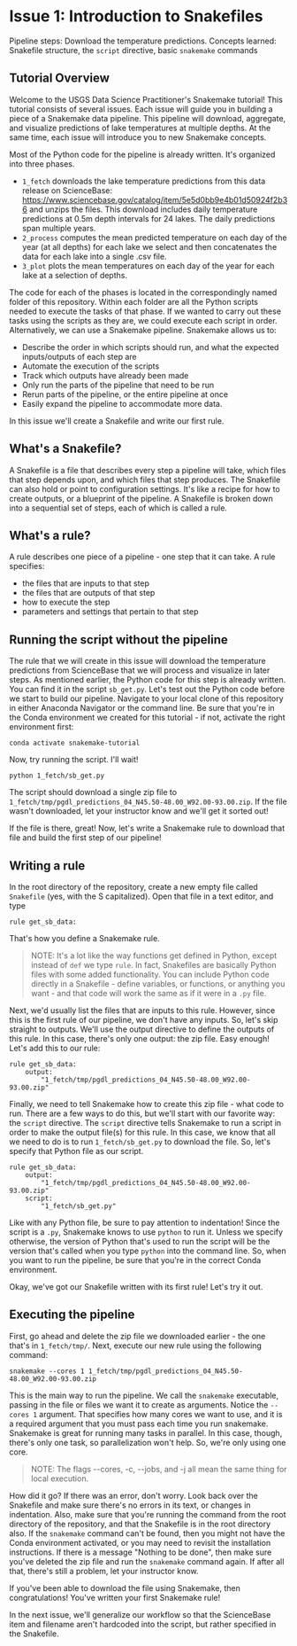 # Issue 1: Introduction to Snakefiles

Pipeline steps: Download the temperature predictions.
Concepts learned: Snakefile structure, the `script` directive, basic `snakemake` commands 

## Tutorial Overview

Welcome to the USGS Data Science Practitioner's Snakemake tutorial!
This tutorial consists of several issues.
Each issue will guide you in building a piece of a Snakemake data pipeline.
This pipeline will download, aggregate, and visualize predictions of lake temperatures at multiple depths.
At the same time, each issue will introduce you to new Snakemake concepts.

Most of the Python code for the pipeline is already written.
It's organized into three phases.
- `1_fetch` downloads the lake temperature predictions from this data release on ScienceBase: https://www.sciencebase.gov/catalog/item/5e5d0bb9e4b01d50924f2b36 and unzips the files. This download includes daily temperature predictions at 0.5m depth intervals for 24 lakes. The daily predictions span multiple years.
- `2_process` computes the mean predicted temperature on each day of the year (at all depths) for each lake we select and then concatenates the data for each lake into a single .csv file.
- `3_plot` plots the mean temperatures on each day of the year for each lake at a selection of depths.

The code for each of the phases is located in the correspondingly named folder of this repository.
Within each folder are all the Python scripts needed to execute the tasks of that phase. 
If we wanted to carry out these tasks using the scripts as they are, we could execute each script in order.
Alternatively, we can use a Snakemake pipeline.
Snakemake allows us to:

- Describe the order in which scripts should run, and what the expected inputs/outputs of each step are
- Automate the execution of the scripts
- Track which outputs have already been made
- Only run the parts of the pipeline that need to be run
- Rerun parts of the pipeline, or the entire pipeline at once
- Easily expand the pipeline to accommodate more data.

In this issue we'll create a Snakefile and write our first rule.

## What's a Snakefile?

A Snakefile is a file that describes every step a pipeline will take, which files that step depends upon, and which files that step produces.
The Snakefile can also hold or point to configuration settings.
It's like a recipe for how to create outputs, or a blueprint of the pipeline.
A Snakefile is broken down into a sequential set of steps, each of which is called a rule.

## What's a rule?

A rule describes one piece of a pipeline - one step that it can take.
A rule specifies:
- the files that are inputs to that step
- the files that are outputs of that step
- how to execute the step
- parameters and settings that pertain to that step

## Running the script without the pipeline

The rule that we will create in this issue will download the temperature predictions from ScienceBase that we will process and visualize in later steps.
As mentioned earlier, the Python code for this step is already written.
You can find it in the script `sb_get.py`.
Let's test out the Python code before we start to build our pipeline. Navigate to your local clone of this repository in either Anaconda Navigator or the command line. Be sure that you're in the Conda environment we created for this tutorial - if not, activate the right environment first:
```
conda activate snakemake-tutorial
```

Now, try running the script. I'll wait!
```
python 1_fetch/sb_get.py
```

The script should download a single zip file to `1_fetch/tmp/pgdl_predictions_04_N45.50-48.00_W92.00-93.00.zip`.
If the file wasn't downloaded, let your instructor know and we'll get it sorted out!

If the file is there, great!
Now, let's write a Snakemake rule to download that file and build the first step of our pipeline!

## Writing a rule

In the root directory of the repository, create a new empty file called `Snakefile` (yes, with the S capitalized).
Open that file in a text editor, and type
```
rule get_sb_data:
```
That's how you define a Snakemake rule.
> NOTE: It's a lot like the way functions get defined in Python, except instead of `def` we type `rule`.
> In fact, Snakefiles are basically Python files with some added functionality.
> You can include Python code directly in a Snakefile - define variables, or functions, or anything you want - and that code will work the same as if it were in a `.py` file.

Next, we'd usually list the files that are inputs to this rule.
However, since this is the first rule of our pipeline, we don't have any inputs.
So, let's skip straight to outputs.
We'll use the output directive to define the outputs of this rule.
In this case, there's only one output: the zip file.
Easy enough!
Let's add this to our rule:
```
rule get_sb_data:
    output:
        "1_fetch/tmp/pgdl_predictions_04_N45.50-48.00_W92.00-93.00.zip"
```

Finally, we need to tell Snakemake how to create this zip file - what code to run.
There are a few ways to do this, but we'll start with our favorite way: the `script` directive.
The `script` directive tells Snakemake to run a script in order to make the output file(s) for this rule.
In this case, we know that all we need to do is to run `1_fetch/sb_get.py` to download the file.
So, let's specify that Python file as our script.
```
rule get_sb_data:
    output:
        "1_fetch/tmp/pgdl_predictions_04_N45.50-48.00_W92.00-93.00.zip"
    script:
        "1_fetch/sb_get.py"
```
Like with any Python file, be sure to pay attention to indentation!
Since the script is a `.py`, Snakemake knows to use `python` to run it.
Unless we specify otherwise, the version of Python that's used to run the script will be the version that's called when you type `python` into the command line.
So, when you want to run the pipeline, be sure that you're in the correct Conda environment.

Okay, we've got our Snakefile written with its first rule!
Let's try it out.

## Executing the pipeline

First, go ahead and delete the zip file we downloaded earlier - the one that's in `1_fetch/tmp/`.
Next, execute our new rule using the following command:
```
snakemake --cores 1 1_fetch/tmp/pgdl_predictions_04_N45.50-48.00_W92.00-93.00.zip
```
This is the main way to run the pipeline.
We call the `snakemake` executable, passing in the file or files we want it to create as arguments.
Notice the `--cores 1` argument.
That specifies how many cores we want to use, and it is a required argument that you must pass each time you run snakemake.
Snakemake is great for running many tasks in parallel.
In this case, though, there's only one task, so parallelization won't help.
So, we're only using one core.

> NOTE: The flags --cores, -c, --jobs, and -j all mean the same thing for local execution.

How did it go?
If there was an error, don't worry.
Look back over the Snakefile and make sure there's no errors in its text, or changes in indentation.
Also, make sure that you're running the command from the root directory of the repository, and that the Snakefile is in the root directory also.
If the `snakemake` command can't be found, then you might not have the Conda environment activated, or you may need to revisit the installation instructions.
If there is a message "Nothing to be done", then make sure you've deleted the zip file and run the `snakemake` command again.
If after all that, there's still a problem, let your instructor know.

If you've been able to download the file using Snakemake, then congratulations!
You've written your first Snakemake rule!

In the next issue, we'll generalize our workflow so that the ScienceBase item and filename aren't hardcoded into the script, but rather specified in the Snakefile.


